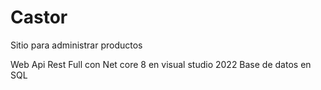 # Castor
Sitio para administrar productos

Web Api Rest Full con Net core 8 en visual studio 2022
Base de datos en SQL
